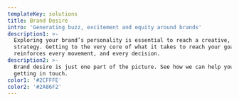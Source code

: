 ```yaml
---
templateKey: solutions
title: Brand Desire
intro: 'Generating buzz, excitement and equity around brands'
description1: >-
  Exploring your brand’s personality is essential to reach a creative, impactful
  strategy. Getting to the very core of what it takes to reach your goals
  reinforces every movement, and every decision.
description2: >-
  Brand desire is just one part of the picture. See how we can help you by
  getting in touch.
color1: '#2CFFFE'
color2: '#2A86F2'
---
```


